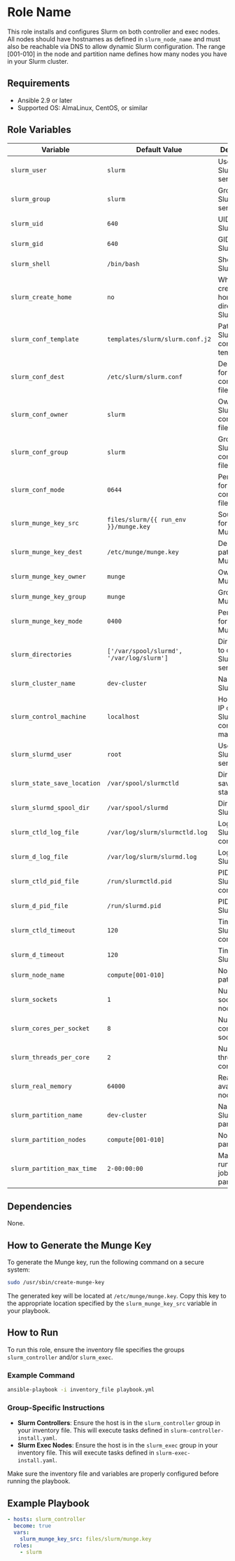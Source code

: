 Role Name
=========

This role installs and configures Slurm on both controller and exec nodes.
All nodes should have hostnames as defined in `slurm_node_name` and must also be reachable via DNS to allow dynamic Slurm configuration.
The range [001-010] in the node and partition name defines how many nodes you have in your Slurm cluster.

Requirements
------------

- Ansible 2.9 or later
- Supported OS: AlmaLinux, CentOS, or similar

Role Variables
--------------

| Variable                      | Default Value                           | Description                                   |
|-------------------------------|-----------------------------------------|-----------------------------------------------|
| `slurm_user`                  | `slurm`                                 | User for Slurm services                       |
| `slurm_group`                 | `slurm`                                 | Group for Slurm services                      |
| `slurm_uid`                   | `640`                                   | UID for the Slurm user                        |
| `slurm_gid`                   | `640`                                   | GID for the Slurm group                       |
| `slurm_shell`                 | `/bin/bash`                             | Shell for the Slurm user                      |
| `slurm_create_home`           | `no`                                    | Whether to create a home directory for Slurm   |
| `slurm_conf_template`         | `templates/slurm/slurm.conf.j2`         | Path to the Slurm configuration template       |
| `slurm_conf_dest`             | `/etc/slurm/slurm.conf`                 | Destination for the Slurm configuration file   |
| `slurm_conf_owner`            | `slurm`                                 | Owner of the Slurm configuration file          |
| `slurm_conf_group`            | `slurm`                                 | Group of the Slurm configuration file          |
| `slurm_conf_mode`             | `0644`                                  | Permissions for the Slurm configuration file   |
| `slurm_munge_key_src`         | `files/slurm/{{ run_env }}/munge.key`   | Source path for the Munge key                  |
| `slurm_munge_key_dest`        | `/etc/munge/munge.key`                  | Destination path for the Munge key             |
| `slurm_munge_key_owner`       | `munge`                                 | Owner of the Munge key                         |
| `slurm_munge_key_group`       | `munge`                                 | Group of the Munge key                         |
| `slurm_munge_key_mode`        | `0400`                                  | Permissions for the Munge key                  |
| `slurm_directories`           | `['/var/spool/slurmd', '/var/log/slurm']` | Directories to create for Slurm services    |
| `slurm_cluster_name`          | `dev-cluster`                           | Name of the Slurm cluster                      |
| `slurm_control_machine`       | `localhost`                             | Hostname or IP of the Slurm control machine    |
| `slurm_slurmd_user`           | `root`                                  | User for Slurmd services                       |
| `slurm_state_save_location`   | `/var/spool/slurmctld`                  | Directory for saving Slurm state               |
| `slurm_slurmd_spool_dir`      | `/var/spool/slurmd`                     | Directory for Slurmd spool                     |
| `slurm_ctld_log_file`         | `/var/log/slurm/slurmctld.log`          | Log file for Slurm controller                  |
| `slurm_d_log_file`            | `/var/log/slurm/slurmd.log`             | Log file for Slurmd                            |
| `slurm_ctld_pid_file`         | `/run/slurmctld.pid`                    | PID file for Slurm controller                  |
| `slurm_d_pid_file`            | `/run/slurmd.pid`                       | PID file for Slurmd                            |
| `slurm_ctld_timeout`          | `120`                                   | Timeout for Slurm controller                   |
| `slurm_d_timeout`             | `120`                                   | Timeout for Slurmd                             |
| `slurm_node_name`             | `compute[001-010]`                      | Node name pattern                              |
| `slurm_sockets`               | `1`                                     | Number of sockets per node                     |
| `slurm_cores_per_socket`      | `8`                                     | Number of cores per socket                     |
| `slurm_threads_per_core`      | `2`                                     | Number of threads per core                     |
| `slurm_real_memory`           | `64000`                                 | Real memory available per node (in MB)         |
| `slurm_partition_name`        | `dev-cluster`                           | Name of the Slurm partition                    |
| `slurm_partition_nodes`       | `compute[001-010]`                      | Nodes in the partition                         |
| `slurm_partition_max_time`    | `2-00:00:00`                            | Maximum runtime for jobs in the partition      |

Dependencies
------------

None.

How to Generate the Munge Key
-----------------------------

To generate the Munge key, run the following command on a secure system:

```bash
sudo /usr/sbin/create-munge-key
```

The generated key will be located at `/etc/munge/munge.key`. Copy this key to the appropriate location specified by the `slurm_munge_key_src` variable in your playbook.

How to Run
----------

To run this role, ensure the inventory file specifies the groups `slurm_controller` and/or `slurm_exec`.

### Example Command

```bash
ansible-playbook -i inventory_file playbook.yml
```

### Group-Specific Instructions

- **Slurm Controllers**: Ensure the host is in the `slurm_controller` group in your inventory file. This will execute tasks defined in `slurm-controller-install.yaml`.
- **Slurm Exec Nodes**: Ensure the host is in the `slurm_exec` group in your inventory file. This will execute tasks defined in `slurm-exec-install.yaml`.

Make sure the inventory file and variables are properly configured before running the playbook.

Example Playbook
----------------

```yaml
- hosts: slurm_controller
  become: true
  vars:
    slurm_munge_key_src: files/slurm/munge.key
  roles:
    - slurm
```
